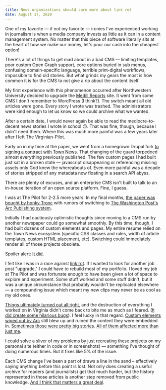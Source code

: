 ```yaml
---
title: News organizations should care more about link rot
date: August 17, 2020
---
```


One of my favorite — if not my favorite — ironies I've experienced working in journalism is when a media company invests as little as it can in a content management system. No matter that this piece of software literally sits at the heart of how we make our money, let's pour our cash into the cheapest option!

There's a lot of things to get mad about in a bad CMS — limiting templates, poor custom Open Graph support, core options buried in sub menus, confusing domain-specific language, terrible print-digital workflows, impossible to find old stories. But what grinds my gears the most is how common it is for the CMS to not give a rip about the content itself.

My first experience with this phenomenon occurred after Northwestern University decided to upgrade the [Medill Reports](https://news.medill.northwestern.edu/chicago/) site. It went from some CMS I don't remember to WordPress (I think?). The switch meant all old articles were gone. Every story I wrote was trashed. The administrators were kind enough to let us know so we could archive what we wanted.

After a certain date, I would never again be able to read the mediocre-to-decent news stories I wrote in school 😔. That was fine, though, because I didn't need them. Where this was much more painful was a few years later after I left The Virginian-Pilot.

Early on in my time at the paper, we went from a homegrown Drupal fork [to signing a contract with Town News](https://townnews.com/news_room/study-shows-that-townnews-coms-blox-cms-is-most-used-daily-newspaper-cms/article_d348b9a6-565f-11e5-9f65-b70fe7fc3b0c.html). That changing of the guard torpedoed almost everything previously published. The few custom pages I had built just sat in a broken state — javascript disappearing or referencing missing assets only God knew the whereabouts of. Even more painful was a decade of stories stripped of any metadata now floating in a search API abyss.

There are plenty of excuses, and an enterprise CMS isn't built to talk to an in-house iteration of an open source platform. Fine, I guess.

I was at The Pilot for 2-2.5 more years. In my final months, [the paper was bought by honky Tronc](https://www.pilotonline.com/business/article_27dff746-6336-11e8-ae3a-77e23727ceab.html) with rumors of switching to [The Washington Post's Arc Publishing system](https://www.arcpublishing.com/).

Initially I had cautiously optimistic thoughts since moving to a CMS run by another newspaper could go somewhat smoothly. By this time, though, I had built dozens of custom elements and pages. My entire resume relied on the Town News ecosystem (specific CSS classes and rules, width of article templates, custom HTML placement, etc). Switching could immediately render all of those projects obsolete.

Spoiler alert: [It did](https://www.pilotonline.com/weather/article_17edcd65-a754-5911-a399-bbd73ffdcbaa.html).

I felt like I was in a race against [link rot](https://en.wikipedia.org/wiki/Link_rot). If I wanted to look for another job post "upgrade," I could have to rebuild most of my portfolio. I loved my job at The Pilot and was fortunate enough to have been given a lot of space to explore and experiment. Some stuff worked and some stuff didn't, but it was a unique circumstance that probably wouldn't be replicated elsewhere — a compounding issue which meant my new clips may never be as cool as my old ones.

[Things ultimately turned out all right](https://twitter.com/williamhoup/status/1203089155707867136), and the destruction of everything I worked on in Virginia didn't come back to bite me as much as I feared. ([It did create some hilarious bugs](https://www.pilotonline.com/vp-user_67279c66-6225-11e5-8b26-10604b9ffe60-staff.html)). I feel lucky in that regard. [Custom elements wiped out by Arc](https://www.pilotonline.com/government/virginia/article_10789d91-69c8-5306-9c16-18fd602cc091.html) still blew up and ruined the content they were embedded in. [Sometimes those were pretty big stories](https://www.pilotonline.com/projects/jail-crisis/article_5ba8a112-974e-11e8-ba17-b734814f14db.html-2). [All of them affected more than just me](https://twitter.com/Mike_Hixenbaugh/status/1213183961935032320).

I could solve a sliver of my problems by just recreating these projects on my personal site (either in code or in screenshots) — something I've thought of doing numerous times. But it fixes like 5% of the issue.

Each CMS change I've been a part of draws a line in the sand – effectively saying anything before this point is lost. Not only does creating a useful archive for readers (and journalists) get that much harder, but the history represented in those articles is another step removed from public knowledge. [And I think that matters a great deal](https://www.cjr.org/tow_center_reports/the-dire-state-of-news-archiving-in-the-digital-age.php).
